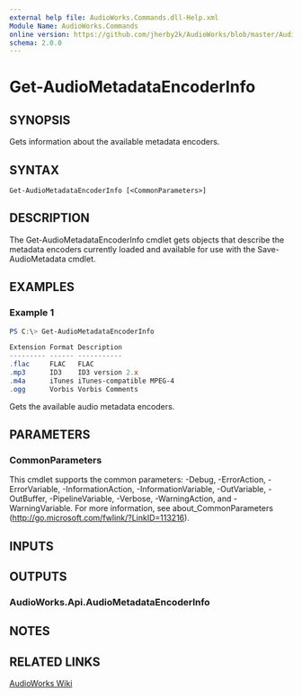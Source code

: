 ```yaml
---
external help file: AudioWorks.Commands.dll-Help.xml
Module Name: AudioWorks.Commands
online version: https://github.com/jherby2k/AudioWorks/blob/master/AudioWorks/src/AudioWorks.Commands/docs/Get-AudioMetadataEncoderInfo.md
schema: 2.0.0
---
```


# Get-AudioMetadataEncoderInfo

## SYNOPSIS
Gets information about the available metadata encoders.

## SYNTAX

```
Get-AudioMetadataEncoderInfo [<CommonParameters>]
```

## DESCRIPTION
The Get-AudioMetadataEncoderInfo cmdlet gets objects that describe the metadata encoders currently loaded and available for use with the Save-AudioMetadata cmdlet.

## EXAMPLES

### Example 1
```powershell
PS C:\> Get-AudioMetadataEncoderInfo

Extension Format Description
--------- ------ -----------
.flac     FLAC   FLAC
.mp3      ID3    ID3 version 2.x
.m4a      iTunes iTunes-compatible MPEG-4
.ogg      Vorbis Vorbis Comments
```

Gets the available audio metadata encoders.

## PARAMETERS

### CommonParameters
This cmdlet supports the common parameters: -Debug, -ErrorAction, -ErrorVariable, -InformationAction, -InformationVariable, -OutVariable, -OutBuffer, -PipelineVariable, -Verbose, -WarningAction, and -WarningVariable. For more information, see about_CommonParameters (http://go.microsoft.com/fwlink/?LinkID=113216).

## INPUTS

## OUTPUTS

### AudioWorks.Api.AudioMetadataEncoderInfo
## NOTES

## RELATED LINKS

[AudioWorks Wiki](https://github.com/jherby2k/AudioWorks/wiki)
